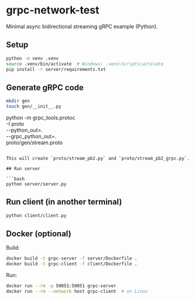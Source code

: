 # grpc-network-test

Minimal async bidirectional streaming gRPC example (Python).

## Setup

```bash
python -m venv .venv
source .venv/bin/activate  # Windows: .venv\Scripts\activate
pip install -r server/requirements.txt
```

## Generate gRPC code

```bash
mkdir gen
touch gen/__init__.py
```
python -m grpc_tools.protoc \
  -I proto \
  --python_out=. \
  --grpc_python_out=. \
  proto/gen/stream.proto
```

This will create `proto/stream_pb2.py` and `proto/stream_pb2_grpc.py`.

## Run server

```bash
python server/server.py
```

## Run client (in another terminal)

```bash
python client/client.py
```

## Docker (optional)

Build:

```bash
docker build -t grpc-server -f server/Dockerfile .
docker build -t grpc-client -f client/Dockerfile .
```

Run:

```bash
docker run --rm -p 50051:50051 grpc-server
docker run --rm --network host grpc-client  # on Linux
```
